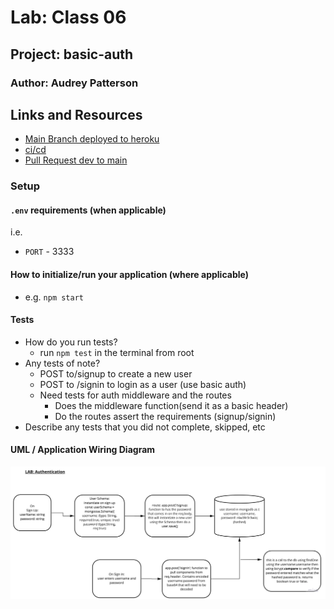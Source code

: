 # Lab: Class 06

## Project: basic-auth

### Author: Audrey Patterson

## Links and Resources

- [Main Branch deployed to heroku](https://audrey-basic-auth.herokuapp.com/)
- [ci/cd](https://github.com/arpatterson31/basic-auth/actions)
- [Pull Request dev to main](https://github.com/arpatterson31/basic-auth/pull/1)

### Setup

#### `.env` requirements (when applicable)

i.e.

- `PORT` - 3333

#### How to initialize/run your application (where applicable)

- e.g. `npm start`

#### Tests

- How do you run tests?
  - run `npm test` in the terminal from root
- Any tests of note?
  - POST to/signup to create a new user
  - POST to /signin to login as a user (use basic auth)
  - Need tests for auth middleware and the routes
    - Does the middleware function(send it as a basic header)
    - Do the routes assert the requirements (signup/signin)
- Describe any tests that you did not complete, skipped, etc

#### UML / Application Wiring Diagram

![Lab 06 UML](assets/lab06umlauthentication.jpg)
